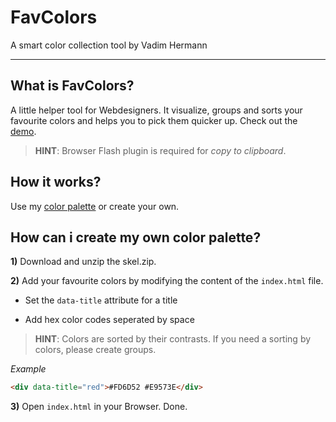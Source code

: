 # FavColors

A smart color collection tool by Vadim Hermann

---

## What is FavColors?
A little helper tool for Webdesigners. It visualize, groups and sorts your favourite colors and helps you to pick them quicker up.
Check out the [demo](http://vaddo.github.io/FavColors).

> **HINT**: Browser Flash plugin is required for *copy to clipboard*.


## How it works?

Use my [color palette](http://vaddo.github.io/FavColors) or create your own.


## How can i create my own color palette?

**1)** Download and unzip the skel.zip.

**2)** Add your favourite colors by modifying the content of the `index.html` file.

- Set the `data-title` attribute for a title

- Add hex color codes seperated by space

> **HINT**: Colors are sorted by their contrasts. If you need a sorting by colors, please create groups.

*Example* 
```html
<div data-title="red">#FD6D52 #E9573E</div>
````

**3)** Open `index.html` in your Browser. Done.